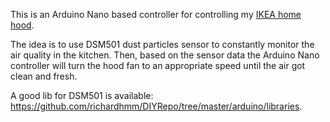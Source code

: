 This is an Arduino Nano based controller for controlling my [IKEA home hood](http://st.houzz.com/simgs/f581a4780d62e398_4-4606/contemporary-range-hoods-and-vents.jpg).

The idea is to use DSM501 dust particles sensor to constantly monitor the air quality in the kitchen.
Then, based on the sensor data the Arduino Nano controller will turn the hood fan to an appropriate
speed until the air got clean and fresh.

A good lib for DSM501 is available: https://github.com/richardhmm/DIYRepo/tree/master/arduino/libraries.

